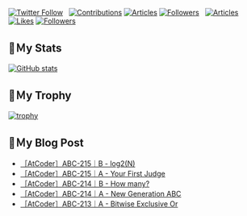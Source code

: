 [![Twitter Follow](https://img.shields.io/twitter/follow/hyperdb?label=twitter&logo=twitter&style=plastic)](https://twitter.com/hyperdb)
&nbsp;
[![Contributions](https://badgen.org/img/qiita/hyperdb/contributions?style=plastic)](https://qiita.com/hyperdb)
[![Articles](https://badgen.org/img/qiita/hyperdb/articles?style=plastic)](https://qiita.com/hyperdb)
[![Followers](https://badgen.org/img/qiita/hyperdb/followers?style=plastic)](https://qiita.com/hyperdb)
&nbsp;
[![Articles](https://badgen.org/img/zenn/hyperdb/articles)](https://zenn.dev/hyperdb)
[![Likes](https://badgen.org/img/zenn/hyperdb/likes?style=plastic)](https://zenn.dev/hyperdb)
[![Followers](https://badgen.org/img/zenn/hyperdb/followers?style=plastic)](https://zenn.dev/hyperdb)

## 🔖Ｍy Stats

[![GitHub stats](https://github-readme-stats-eight-theta.vercel.app/api?username=hyperdb&theme=radical&count_private=true&show_icons=true)](https://github.com/anuraghazra/github-readme-stats)

## 🔖Ｍy Trophy

[![trophy](https://github-profile-trophy.vercel.app/?username=hyperdb&theme=onedark)](https://github.com/ryo-ma/github-profile-trophy)

## 🔖Ｍy Blog Post

<!-- BLOG-POST-LIST:START -->
- [［AtCoder］ABC-215｜B - log2&lpar;N&rpar;](https://zenn.dev/hyperdb/articles/b5e631c4b34edd)
- [［AtCoder］ABC-215｜A - Your First Judge](https://zenn.dev/hyperdb/articles/a5b4756d2cb87d)
- [［AtCoder］ABC-214｜B - How many?](https://zenn.dev/hyperdb/articles/e245f9ce297698)
- [［AtCoder］ABC-214｜A - New Generation ABC](https://zenn.dev/hyperdb/articles/d648bd7fa1fbb5)
- [［AtCoder］ABC-213｜A - Bitwise Exclusive Or](https://zenn.dev/hyperdb/articles/b95065cc37c735)
<!-- BLOG-POST-LIST:END -->
